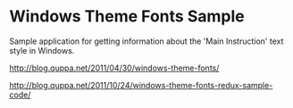 Windows Theme Fonts Sample
==========================

Sample application for getting information about the 'Main Instruction' text style in Windows.

http://blog.quppa.net/2011/04/30/windows-theme-fonts/

http://blog.quppa.net/2011/10/24/windows-theme-fonts-redux-sample-code/